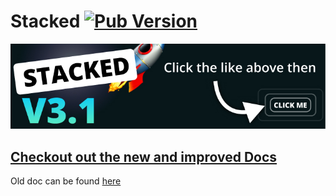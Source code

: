 # Stacked [![Pub Version](https://img.shields.io/pub/v/stacked)](https://pub.dev/packages/stacked)

[![Flutter Web Mastery Release Banner](https://github.com/Stacked-Org/stacked/blob/master/assets/banner.jpeg)](https://dane-mackier-s-school.teachable.com/p/master-flutter-on-the-web?utm_medium=banner&utm_campaign=stacked_readme)

## [Checkout out the new and improved Docs](https://stacked.filledstacks.com/)

Old doc can be found [here](https://github.com/Stacked-Org/stacked/blob/master/README_old.md)
